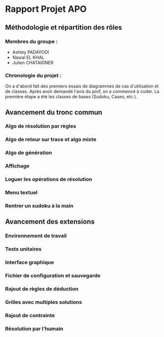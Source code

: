 # Rapport Projet APO
## Méthodologie et répartition des rôles
### Membres du groupe :
- Ashley PADAYODI
- Nawal EL KHAL
- Julien CHATAIGNER
### Chronologie du projet :
On a d'abord fait des premiers essais de diagrammes de cas d'utilisation et de classes.
Après avoir demandé l'avis du prof, on a commencé à coder.
La première étape a été les classes de bases (Sudoku, Cases, etc.).
## Avancement du tronc commun
### Algo de résolution par règles
### Algo de retour sur trace et algo mixte
### Algo de génération
### Affichage
### Loguer les opérations de résolution
### Menu textuel
### Rentrer un sudoku à la main
## Avancement des extensions
### Environnement de travail
### Tests unitaires
### Interface graphique
### Fichier de configuration et sauvegarde
### Rajout de règles de déduction
### Grilles avec multiples solutions
### Rajout de contrainte
### Résolution par l’humain